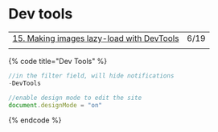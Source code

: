 # Dev tools

|  |  |
| :--- | :--- |
| [15. Making images lazy-load with DevTools](https://moderndevtools.com/lessons/15) | 6/19 |
|  |  |

{% code title="Dev Tools" %}
```javascript
//in the filter field, will hide notifications
-DevTools

//enable design mode to edit the site
document.designMode = "on"

```
{% endcode %}


